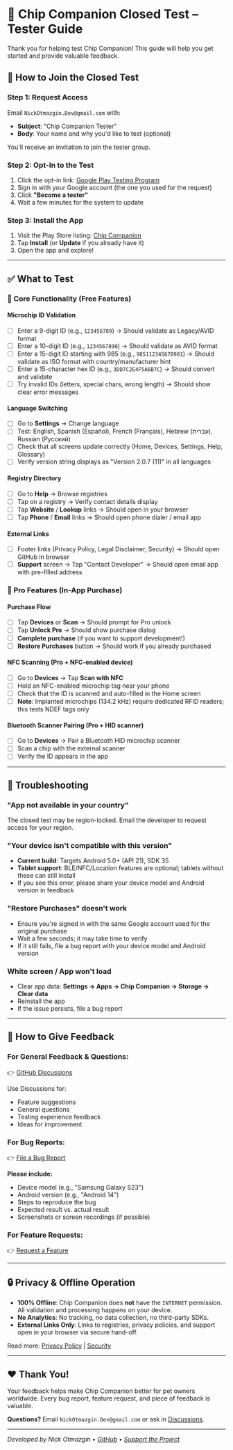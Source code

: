 # 🧪 Chip Companion Closed Test – Tester Guide

Thank you for helping test Chip Companion! This guide will help you get started and provide valuable feedback.

## 📱 How to Join the Closed Test

### Step 1: Request Access
Email `NickOtmazgin.Dev@gmail.com` with:
- **Subject**: "Chip Companion Tester"
- **Body**: Your name and why you'd like to test (optional)

You'll receive an invitation to join the tester group.

### Step 2: Opt-In to the Test
1. Click the opt-in link: [Google Play Testing Program](https://play.google.com/apps/testing/com.chipcompanion.app.chip_companion)
2. Sign in with your Google account (the one you used for the request)
3. Click **"Become a tester"**
4. Wait a few minutes for the system to update

### Step 3: Install the App
1. Visit the Play Store listing: [Chip Companion](https://play.google.com/store/apps/details?id=com.chipcompanion.app.chip_companion)
2. Tap **Install** (or **Update** if you already have it)
3. Open the app and explore!

---

## ✅ What to Test

### 🎯 Core Functionality (Free Features)

#### Microchip ID Validation
- [ ] Enter a 9-digit ID (e.g., `123456789`) → Should validate as Legacy/AVID format
- [ ] Enter a 10-digit ID (e.g., `1234567890`) → Should validate as AVID format
- [ ] Enter a 15-digit ID starting with 985 (e.g., `985112345678901`) → Should validate as ISO format with country/manufacturer hint
- [ ] Enter a 15-character hex ID (e.g., `3DD7C2E4F5A6B7C`) → Should convert and validate
- [ ] Try invalid IDs (letters, special chars, wrong length) → Should show clear error messages

#### Language Switching
- [ ] Go to **Settings** → Change language
- [ ] Test: English, Spanish (Español), French (Français), Hebrew (עברית), Russian (Русский)
- [ ] Check that all screens update correctly (Home, Devices, Settings, Help, Glossary)
- [ ] Verify version string displays as "Version 2.0.7 (11)" in all languages

#### Registry Directory
- [ ] Go to **Help** → Browse registries
- [ ] Tap on a registry → Verify contact details display
- [ ] Tap **Website** / **Lookup** links → Should open in your browser
- [ ] Tap **Phone** / **Email** links → Should open phone dialer / email app

#### External Links
- [ ] Footer links (Privacy Policy, Legal Disclaimer, Security) → Should open GitHub in browser
- [ ] **Support** screen → Tap "Contact Developer" → Should open email app with pre-filled address

### 💎 Pro Features (In-App Purchase)

#### Purchase Flow
- [ ] Tap **Devices** or **Scan** → Should prompt for Pro unlock
- [ ] Tap **Unlock Pro** → Should show purchase dialog
- [ ] **Complete purchase** (if you want to support development!)
- [ ] **Restore Purchases** button → Should work if you already purchased

#### NFC Scanning (Pro + NFC-enabled device)
- [ ] Go to **Devices** → Tap **Scan with NFC**
- [ ] Hold an NFC-enabled microchip tag near your phone
- [ ] Check that the ID is scanned and auto-filled in the Home screen
- [ ] **Note**: Implanted microchips (134.2 kHz) require dedicated RFID readers; this tests NDEF tags only

#### Bluetooth Scanner Pairing (Pro + HID scanner)
- [ ] Go to **Devices** → Pair a Bluetooth HID microchip scanner
- [ ] Scan a chip with the external scanner
- [ ] Verify the ID appears in the app

---

## 🐛 Troubleshooting

### "App not available in your country"
The closed test may be region-locked. Email the developer to request access for your region.

### "Your device isn't compatible with this version"
- **Current build**: Targets Android 5.0+ (API 21), SDK 35
- **Tablet support**: BLE/NFC/Location features are optional; tablets without these can still install
- If you see this error, please share your device model and Android version in feedback

### "Restore Purchases" doesn't work
- Ensure you're signed in with the same Google account used for the original purchase
- Wait a few seconds; it may take time to verify
- If it still fails, file a bug report with your device model and Android version

### White screen / App won't load
- Clear app data: **Settings → Apps → Chip Companion → Storage → Clear data**
- Reinstall the app
- If the issue persists, file a bug report

---

## 💬 How to Give Feedback

### For General Feedback & Questions:
👉 [GitHub Discussions](https://github.com/nickotmazgin/chip_companion/discussions)

Use Discussions for:
- Feature suggestions
- General questions
- Testing experience feedback
- Ideas for improvement

### For Bug Reports:
👉 [File a Bug Report](https://github.com/nickotmazgin/chip_companion/issues/new?template=bug_report.yml)

**Please include:**
- Device model (e.g., "Samsung Galaxy S23")
- Android version (e.g., "Android 14")
- Steps to reproduce the bug
- Expected result vs. actual result
- Screenshots or screen recordings (if possible)

### For Feature Requests:
👉 [Request a Feature](https://github.com/nickotmazgin/chip_companion/issues/new?template=feature_request.yml)

---

## 🔒 Privacy & Offline Operation

- **100% Offline**: Chip Companion does **not** have the `INTERNET` permission. All validation and processing happens on your device.
- **No Analytics**: No tracking, no data collection, no third-party SDKs.
- **External Links Only**: Links to registries, privacy policies, and support open in your browser via secure hand-off.

Read more: [Privacy Policy](https://github.com/nickotmazgin/chip_companion/blob/main/PRIVACY_POLICY.md) | [Security](https://github.com/nickotmazgin/chip_companion/blob/main/SECURITY.md)

---

## ❤️ Thank You!

Your feedback helps make Chip Companion better for pet owners worldwide. Every bug report, feature request, and piece of feedback is valuable.

**Questions?** Email `NickOtmazgin.Dev@gmail.com` or ask in [Discussions](https://github.com/nickotmazgin/chip_companion/discussions).

---

_Developed by Nick Otmazgin • [GitHub](https://github.com/nickotmazgin/chip_companion) • [Support the Project](https://www.paypal.com/paypalme/nickotmazgin)_

